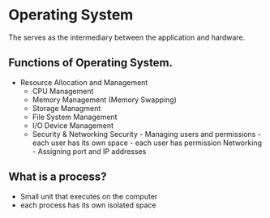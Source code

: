 # Operating System

The serves as the intermediary between the application and hardware.

## Functions of Operating System.

* Resource Allocation and Management
    - CPU Management
    - Memory Management (Memory Swapping)
    - Storage Managment
    - File System Management
    - I/O Device Management
    - Security & Networking
        Security
            - Managing users and permissions
            - each user has its own space
            - each user has permission
        Networking
            - Assigning port and IP addresses

## What is a process?
* Small unit that executes on the computer
* each process has its own isolated space
